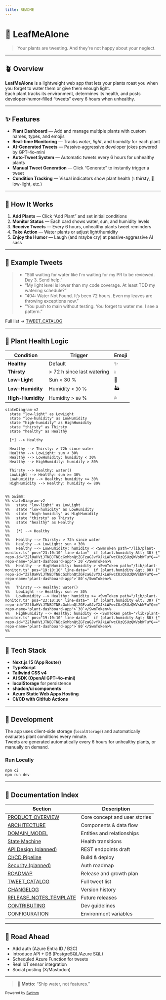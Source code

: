 ```yaml
---
title: README
---
```

# 🌿 LeafMeAlone

> Your plants are tweeting. And they're not happy about your neglect.

---

## 🪴 Overview

**LeafMeAlone** is a lightweight web app that lets your plants roast you when you forget to water them or give them enough light.\
Each plant tracks its environment, determines its health, and posts developer-humor-filled “tweets” every 6 hours when unhealthy.

---

## ✨ Features

- **Plant Dashboard** — Add and manage multiple plants with custom names, types, and emojis
- **Real-time Monitoring** — Tracks *water*, *light*, and *humidity* for each plant
- **AI-Generated Tweets** — Passive-aggressive developer jokes powered by GPT-4o-mini
- **Auto-Tweet System** — Automatic tweets every 6 hours for unhealthy plants
- **Manual Tweet Generation** — Click “Generate” to instantly trigger a tweet
- **Condition Tracking** — Visual indicators show plant health (💧 thirsty, 🌙 low-light, etc.)

---

## 🌱 How It Works

1. **Add Plants** — Click “Add Plant” and set initial conditions
2. **Monitor Status** — Each card shows water, sun, and humidity levels
3. **Receive Tweets** — Every 6 hours, unhealthy plants tweet reminders
4. **Take Action** — Water plants or adjust light/humidity
5. **Enjoy the Humor** — Laugh (and maybe cry) at passive-aggressive AI sass

---

## 💬 Example Tweets

> - “Still waiting for water like I'm waiting for my PR to be reviewed. Day 3. Send help.”
> - “My light level is lower than my code coverage. At least TDD my watering schedule?”
> - “404: Water Not Found. It’s been 72 hours. Even my leaves are throwing exceptions now.”
> - “You push to main without testing. You forget to water me. I see a pattern.”

Full list → <SwmLink doc-title="TWEET_CATALOG" repo-id="Z2l0aHViJTNBJTNBcGxhbnQtZGFzaGJvYXJkLWFwcCUzQSUzQWVsbWFuYQ==" repo-name="plant-dashboard-app" path="/.swm/tweet_catalog.50zs3btg.sw.md">[TWEET_CATALOG](https://app.swimm.io/repos/Z2l0aHViJTNBJTNBcGxhbnQtZGFzaGJvYXJkLWFwcCUzQSUzQWVsbWFuYQ%3D%3D/docs/50zs3btg)</SwmLink>

---

## 🧠 Plant Health Logic

| Condition         | Trigger                                                                                                                                                                                                                               | Emoji |
| ----------------- | ------------------------------------------------------------------------------------------------------------------------------------------------------------------------------------------------------------------------------------- | ----- |
| **Healthy**       | Default                                                                                                                                                                                                                               | ✨    |
| **Thirsty**       | \> 72 h since last watering                                                                                                                                                                                                           | 💧    |
| **Low-Light**     | Sun < 30 %                                                                                                                                                                                                                            | 🌙    |
| **Low-Humidity**  | Humidity < <SwmToken path="/lib/plant-monitor.ts" pos="23:10:10" line-data="  if (plant.humidity &lt; 30) {" repo-id="Z2l0aHViJTNBJTNBcGxhbnQtZGFzaGJvYXJkLWFwcCUzQSUzQWVsbWFuYQ==" repo-name="plant-dashboard-app">`30`</SwmToken> % | 🏜️    |
| **High-Humidity** | Humidity > <SwmToken path="/lib/plant-monitor.ts" pos="19:10:10" line-data="  if (plant.humidity &gt; 80) {" repo-id="Z2l0aHViJTNBJTNBcGxhbnQtZGFzaGJvYXJkLWFwcCUzQSUzQWVsbWFuYQ==" repo-name="plant-dashboard-app">`80`</SwmToken> % | 💦    |

```mermaid
stateDiagram-v2
  state "low-light" as LowLight
  state "low-humidity" as LowHumidity
  state "high-humidity" as HighHumidity
  state "thirsty" as Thirsty
  state "healthy" as Healthy

  [*] --> Healthy

  Healthy --> Thirsty: > 72h since water
  Healthy --> LowLight: sun < 30%
  Healthy --> LowHumidity: humidity < 30%
  Healthy --> HighHumidity: humidity > 80%

  Thirsty --> Healthy: water()
  LowLight --> Healthy: sun >= 30%
  LowHumidity --> Healthy: humidity >= 30%
  HighHumidity --> Healthy: humidity <= 80%


%% Swimm:
%% stateDiagram-v2
%%   state "low-light" as LowLight
%%   state "low-humidity" as LowHumidity
%%   state "high-humidity" as HighHumidity
%%   state "thirsty" as Thirsty
%%   state "healthy" as Healthy
%% 
%%   [*] --> Healthy
%% 
%%   Healthy --> Thirsty: > 72h since water
%%   Healthy --> LowLight: sun < 30%
%%   Healthy --> LowHumidity: humidity < <SwmToken path="/lib/plant-monitor.ts" pos="23:10:10" line-data="  if (plant.humidity &lt; 30) {" repo-id="Z2l0aHViJTNBJTNBcGxhbnQtZGFzaGJvYXJkLWFwcCUzQSUzQWVsbWFuYQ==" repo-name="plant-dashboard-app">`30`</SwmToken>%
%%   Healthy --> HighHumidity: humidity > <SwmToken path="/lib/plant-monitor.ts" pos="19:10:10" line-data="  if (plant.humidity &gt; 80) {" repo-id="Z2l0aHViJTNBJTNBcGxhbnQtZGFzaGJvYXJkLWFwcCUzQSUzQWVsbWFuYQ==" repo-name="plant-dashboard-app">`80`</SwmToken>%
%% 
%%   Thirsty --> Healthy: water()
%%   LowLight --> Healthy: sun >= 30%
%%   LowHumidity --> Healthy: humidity >= <SwmToken path="/lib/plant-monitor.ts" pos="23:10:10" line-data="  if (plant.humidity &lt; 30) {" repo-id="Z2l0aHViJTNBJTNBcGxhbnQtZGFzaGJvYXJkLWFwcCUzQSUzQWVsbWFuYQ==" repo-name="plant-dashboard-app">`30`</SwmToken>%
%%   HighHumidity --> Healthy: humidity <= <SwmToken path="/lib/plant-monitor.ts" pos="19:10:10" line-data="  if (plant.humidity &gt; 80) {" repo-id="Z2l0aHViJTNBJTNBcGxhbnQtZGFzaGJvYXJkLWFwcCUzQSUzQWVsbWFuYQ==" repo-name="plant-dashboard-app">`80`</SwmToken>%
%% 
```

---

## 🧰 Tech Stack

- **Next.js 15 (App Router)**
- **TypeScript**
- **Tailwind CSS v4**
- **AI SDK (OpenAI GPT-4o-mini)**
- **localStorage** for persistence
- **shadcn/ui components**
- **Azure Static Web Apps Hosting**
- **CI/CD with GitHub Actions**

---

## 🧪 Development

The app uses client-side storage (`localStorage`) and automatically evaluates plant conditions every minute.\
Tweets are generated automatically every 6 hours for unhealthy plants, or manually on demand.

### Run Locally

```bash
npm ci
npm run dev
```

---

## 🧩 Documentation Index

| Section                                                                                                                                                                                                                                                                                                                                             | Description                   |
| --------------------------------------------------------------------------------------------------------------------------------------------------------------------------------------------------------------------------------------------------------------------------------------------------------------------------------------------------- | ----------------------------- |
| <SwmLink doc-title="PRODUCT_OVERVIEW" repo-id="Z2l0aHViJTNBJTNBcGxhbnQtZGFzaGJvYXJkLWFwcCUzQSUzQWVsbWFuYQ==" repo-name="plant-dashboard-app" path="/.swm/product_overview.sgxnmgc2.sw.md">[PRODUCT_OVERVIEW](https://app.swimm.io/repos/Z2l0aHViJTNBJTNBcGxhbnQtZGFzaGJvYXJkLWFwcCUzQSUzQWVsbWFuYQ%3D%3D/docs/sgxnmgc2)</SwmLink>                   | Core concept and user stories |
| <SwmLink doc-title="ARCHITECTURE" repo-id="Z2l0aHViJTNBJTNBcGxhbnQtZGFzaGJvYXJkLWFwcCUzQSUzQWVsbWFuYQ==" repo-name="plant-dashboard-app" path="/.swm/architecture.b94mhe3o.sw.md">[ARCHITECTURE](https://app.swimm.io/repos/Z2l0aHViJTNBJTNBcGxhbnQtZGFzaGJvYXJkLWFwcCUzQSUzQWVsbWFuYQ%3D%3D/docs/b94mhe3o)</SwmLink>                               | Components & data flow        |
| <SwmLink doc-title="DOMAIN_MODEL" repo-id="Z2l0aHViJTNBJTNBcGxhbnQtZGFzaGJvYXJkLWFwcCUzQSUzQWVsbWFuYQ==" repo-name="plant-dashboard-app" path="/.swm/domain_model.uf09bj86.sw.md">[DOMAIN_MODEL](https://app.swimm.io/repos/Z2l0aHViJTNBJTNBcGxhbnQtZGFzaGJvYXJkLWFwcCUzQSUzQWVsbWFuYQ%3D%3D/docs/uf09bj86)</SwmLink>                               | Entities and relationships    |
| [State Machine](docs/STATE_MACHINE.md)                                                                                                                                                                                                                                                                                                              | Health transitions            |
| [API Design (planned)](docs/API_DESIGN.md)                                                                                                                                                                                                                                                                                                          | REST endpoints draft          |
| [CI/CD Pipeline](docs/CI_CD.md)                                                                                                                                                                                                                                                                                                                     | Build & deploy                |
| [Security (planned)](docs/SECURITY.md)                                                                                                                                                                                                                                                                                                              | Auth roadmap                  |
| <SwmLink doc-title="ROADMAP" repo-id="Z2l0aHViJTNBJTNBcGxhbnQtZGFzaGJvYXJkLWFwcCUzQSUzQWVsbWFuYQ==" repo-name="plant-dashboard-app" path="/.swm/roadmap.vb4wl5bd.sw.md">[ROADMAP](https://app.swimm.io/repos/Z2l0aHViJTNBJTNBcGxhbnQtZGFzaGJvYXJkLWFwcCUzQSUzQWVsbWFuYQ%3D%3D/docs/vb4wl5bd)</SwmLink>                                              | Release and growth plan       |
| <SwmLink doc-title="TWEET_CATALOG" repo-id="Z2l0aHViJTNBJTNBcGxhbnQtZGFzaGJvYXJkLWFwcCUzQSUzQWVsbWFuYQ==" repo-name="plant-dashboard-app" path="/.swm/tweet_catalog.50zs3btg.sw.md">[TWEET_CATALOG](https://app.swimm.io/repos/Z2l0aHViJTNBJTNBcGxhbnQtZGFzaGJvYXJkLWFwcCUzQSUzQWVsbWFuYQ%3D%3D/docs/50zs3btg)</SwmLink>                            | Full tweet list               |
| <SwmLink doc-title="CHANGELOG" repo-id="Z2l0aHViJTNBJTNBcGxhbnQtZGFzaGJvYXJkLWFwcCUzQSUzQWVsbWFuYQ==" repo-name="plant-dashboard-app" path="/.swm/changelog.erymvk8b.sw.md">[CHANGELOG](https://app.swimm.io/repos/Z2l0aHViJTNBJTNBcGxhbnQtZGFzaGJvYXJkLWFwcCUzQSUzQWVsbWFuYQ%3D%3D/docs/erymvk8b)</SwmLink>                                        | Version history               |
| <SwmLink doc-title="RELEASE_NOTES_TEMPLATE" repo-id="Z2l0aHViJTNBJTNBcGxhbnQtZGFzaGJvYXJkLWFwcCUzQSUzQWVsbWFuYQ==" repo-name="plant-dashboard-app" path="/.swm/release_notes_template.du2b7zmo.sw.md">[RELEASE_NOTES_TEMPLATE](https://app.swimm.io/repos/Z2l0aHViJTNBJTNBcGxhbnQtZGFzaGJvYXJkLWFwcCUzQSUzQWVsbWFuYQ%3D%3D/docs/du2b7zmo)</SwmLink> | Future releases               |
| <SwmLink doc-title="CONTRIBUTING" repo-id="Z2l0aHViJTNBJTNBcGxhbnQtZGFzaGJvYXJkLWFwcCUzQSUzQWVsbWFuYQ==" repo-name="plant-dashboard-app" path="/.swm/contributing.lh0iea8e.sw.md">[CONTRIBUTING](https://app.swimm.io/repos/Z2l0aHViJTNBJTNBcGxhbnQtZGFzaGJvYXJkLWFwcCUzQSUzQWVsbWFuYQ%3D%3D/docs/lh0iea8e)</SwmLink>                               | Dev guidelines                |
| <SwmLink doc-title="CONFIGURATION" repo-id="Z2l0aHViJTNBJTNBcGxhbnQtZGFzaGJvYXJkLWFwcCUzQSUzQWVsbWFuYQ==" repo-name="plant-dashboard-app" path="/.swm/configuration.irz1fqu4.sw.md">[CONFIGURATION](https://app.swimm.io/repos/Z2l0aHViJTNBJTNBcGxhbnQtZGFzaGJvYXJkLWFwcCUzQSUzQWVsbWFuYQ%3D%3D/docs/irz1fqu4)</SwmLink>                            | Environment variables         |

---

## 🚀 Road Ahead

- Add auth (Azure Entra ID / B2C)
- Introduce API + DB (PostgreSQL/Azure SQL)
- Scheduled Azure Function for tweets
- Real IoT sensor integration
- Social posting (X/Mastodon)

---

> 💚 **Motto:** “Ship water, not features.”

<SwmMeta version="3.0.0"><sup>Powered by [Swimm](https://app.swimm.io/)</sup></SwmMeta>
